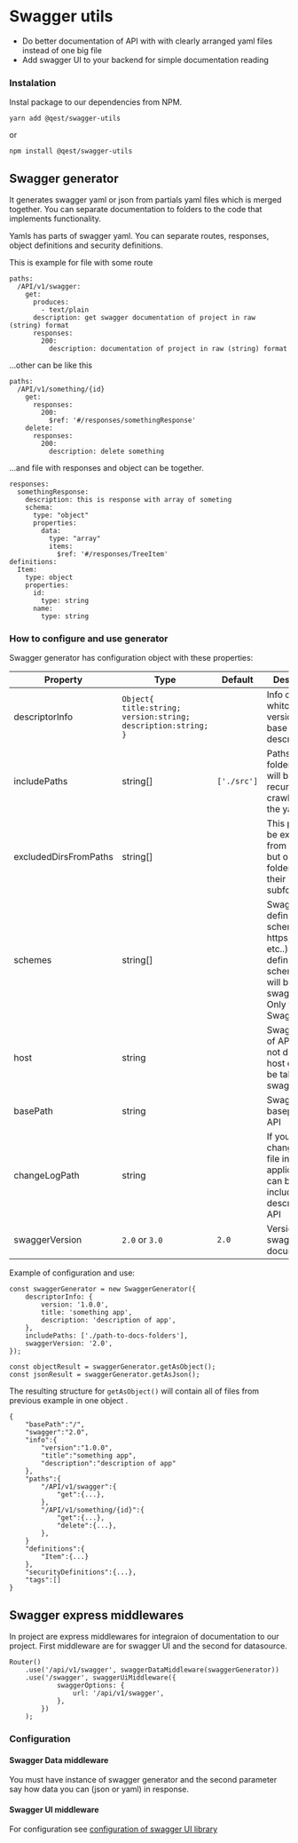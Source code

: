 # Swagger utils

- Do better documentation of API with with clearly arranged yaml files instead of one big file 
- Add swagger UI to your backend for simple documentation reading

### Instalation
Instal package to our dependencies from NPM.
```
yarn add @qest/swagger-utils
```
or
```
npm install @qest/swagger-utils
```

## Swagger generator
It generates swagger yaml or json from partials yaml files which is merged together. You can separate documentation to folders to the code that implements functionality.

Yamls has parts of swagger yaml. You can separate routes, responses, object definitions and security definitions.

This is example for file with some route
```
paths:
  /API/v1/swagger:
    get:
      produces:
        - text/plain
      description: get swagger documentation of project in raw (string) format
      responses:
        200:
          description: documentation of project in raw (string) format
```
...other can be like this
```
paths:
  /API/v1/something/{id}
    get:
      responses:
        200:
          $ref: '#/responses/somethingResponse'
    delete:
      responses:
        200:
          description: delete something      

```
...and file with responses and object can be together.
```
responses:
  somethingResponse:
    description: this is response with array of someting
    schema:
      type: "object"
      properties:
        data:
          type: "array"
          items:
            $ref: '#/responses/TreeItem'
definitions:            
  Item:
    type: object
    properties:
      id:
        type: string                
      name:
        type: string        
```

### How to configure and use generator 

Swagger generator has configuration object with these properties:

|Property|Type|Default|Description
|---|---|---|---|
|descriptorInfo|```Object{ title:string; version:string; description:string; }```||Info object whitch title, version and base description
|includePaths|string[]|`['./src']`|Paths of folders that will be recursively crawled to find the yamls
|excludedDirsFromPaths|string[]||This paths will be excludet from crawling. but only this folders, not their subfolders
|schemes|string[]||Swagger definition of schemes (http, https, ws, etc..). If it's not defined, scheme of UI will be taken in swagger UI. Only for Swagger 2.0
|host|string||Swagger host of API. If it's not defined, host of UI will be taken in swagger UI
|basePath|string||Swagger basepath of API
|changeLogPath|string||If you have changelog txt file in your application, it can be included to description of API
|swaggerVersion|`2.0` or `3.0`|`2.0`|Version of swagger documentation

Example of configuration and use:
```
const swaggerGenerator = new SwaggerGenerator({
    descriptorInfo: { 
        version: '1.0.0', 
        title: 'something app', 
        description: 'description of app', 
    },
    includePaths: ['./path-to-docs-folders'],
    swaggerVersion: '2.0',
});

const objectResult = swaggerGenerator.getAsObject();
const jsonResult = swaggerGenerator.getAsJson();
``` 
The resulting structure for `getAsObject()` will contain all of files from previous example in one object .
```
{
    "basePath":"/",
    "swagger":"2.0",
    "info":{
        "version":"1.0.0",
        "title":"something app",
        "description":"description of app"
    },
    "paths":{
        "/API/v1/swagger":{
            "get":{...},
        },    
        "/API/v1/something/{id}":{
            "get":{...},
            "delete":{...},
        },        
    }
    "definitions":{
        "Item":{...}
    },
    "securityDefinitions":{...},
    "tags":[]
}
```
 
## Swagger express middlewares
In project are express middlewares for integraion of documentation to our project. First middleware are for swagger UI and the second for datasource.

```
Router()
    .use('/api/v1/swagger', swaggerDataMiddleware(swaggerGenerator))
    .use('/swagger', swaggerUiMiddleware({
            swaggerOptions: {
                url: '/api/v1/swagger',
            },
        })
    );
```

### Configuration
#### Swagger Data middleware
You must have instance of swagger generator and the second parameter say how data you can (json or yaml) in response.
#### Swagger UI middleware
For configuration see [configuration of swagger UI library](https://github.com/swagger-api/swagger-ui/blob/HEAD/docs/usage/configuration.md)